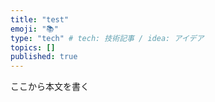```yaml
---
title: "test"
emoji: "📚"
type: "tech" # tech: 技術記事 / idea: アイデア
topics: []
published: true
---
```


ここから本文を書く
